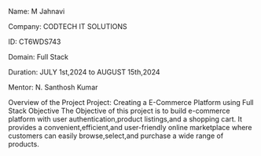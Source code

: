 Name: M Jahnavi

Company: CODTECH IT SOLUTIONS

ID: CT6WDS743

Domain: Full Stack

Duration: JULY 1st,2024 to AUGUST 15th,2024

Mentor: N. Santhosh Kumar

Overview of the Project
Project: Creating a E-Commerce Platform using Full Stack
Objective
The Objective of this project is to build e-commerce platform with user authentication,product listings,and a shopping cart. 
It provides a convenient,efficient,and user-friendly online marketplace where customers can easily browse,select,and purchase a
wide range of products.
